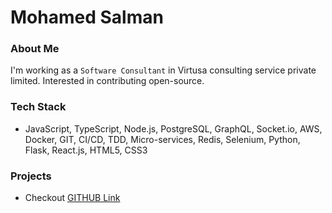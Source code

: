# Mohamed Salman

### About Me

I'm working as a `Software Consultant` in Virtusa consulting service private limited. Interested in contributing open-source.

### Tech Stack

- JavaScript, TypeScript, Node.js, PostgreSQL, GraphQL, Socket.io, AWS, Docker, GIT, CI/CD, TDD, Micro-services, Redis, Selenium, Python, Flask, React.js, HTML5, CSS3

### Projects

- Checkout [GITHUB Link](https://github.com/salmantec)
